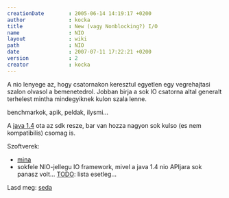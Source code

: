 ```yaml
---
creationDate        : 2005-06-14 14:19:17 +0200 
author              : kocka 
title               : New (vagy Nonblocking?) I/O 
name                : NIO 
layout              : wiki 
path                : NIO 
date                : 2007-07-11 17:22:21 +0200 
version             : 2 
creator             : kocka 
---
```

A nio lenyege az, hogy csatornakon keresztul egyetlen egy vegrehajtasi szalon olvasol a bemenetedrol. Jobban birja a sok IO csatorna altal generalt terhelest mintha mindegyiknek kulon szala lenne.

benchmarkok, apik, peldak, ilysmi...

A [java 1.4](java%201.4.html) ota az sdk resze, bar van hozza nagyon sok kulso (es nem kompatibilis) csomag is.

Szoftverek:

*   [mina](mina.html)
*   sokfele NIO-jellegu IO framework, mivel a java 1.4 nio APIjara sok panasz volt... [TODO](TODO.html): lista esetleg...

Lasd meg: [seda](SEDA.html)
